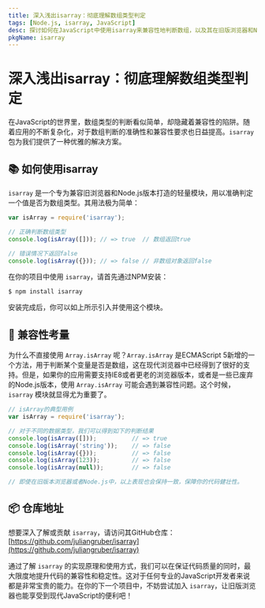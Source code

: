 ```yaml
---
title: 深入浅出isarray：彻底理解数组类型判定
tags: [Node.js, isarray, JavaScript]
desc: 探讨如何在JavaScript中使用isarray来兼容性地判断数组，以及其在旧版浏览器和Node.js版本中的应用。
pkgName: isarray
---
```


# 深入浅出isarray：彻底理解数组类型判定

在JavaScript的世界里，数组类型的判断看似简单，却隐藏着兼容性的陷阱。随着应用的不断复杂化，对于数组判断的准确性和兼容性要求也日益提高。`isarray` 包为我们提供了一种优雅的解决方案。

## 📚 如何使用isarray

`isarray` 是一个专为兼容旧浏览器和Node.js版本打造的轻量模块，用以准确判定一个值是否为数组类型。其用法极为简单：

``` javascript
var isArray = require('isarray');

// 正确判断数组类型
console.log(isArray([])); // => true  // 数组返回true

// 错误情况下返回false
console.log(isArray({})); // => false // 非数组对象返回false
```

在你的项目中使用 `isarray`，请首先通过NPM安装：

``` shell
$ npm install isarray
```

安装完成后，你可以如上所示引入并使用这个模块。

## 🔄 兼容性考量

为什么不直接使用 `Array.isArray` 呢？`Array.isArray` 是ECMAScript 5新增的一个方法，用于判断某个变量是否是数组，这在现代浏览器中已经得到了很好的支持。但是，如果你的应用需要支持IE8或者更老的浏览器版本，或者是一些已废弃的Node.js版本，使用 `Array.isArray` 可能会遇到兼容性问题。这个时候，`isarray` 模块就显得尤为重要了。

``` javascript
// isArray的典型用例
var isArray = require('isarray');

// 对于不同的数据类型，我们可以得到如下的判断结果
console.log(isArray([]));          // => true
console.log(isArray('string'));    // => false
console.log(isArray({}));          // => false
console.log(isArray(123));         // => false
console.log(isArray(null));        // => false

// 即使在旧版本浏览器或者Node.js中，以上表现也会保持一致，保障你的代码健壮性。
```

## 📦 仓库地址

想要深入了解或贡献 `isarray`，请访问其GitHub仓库：
[https://github.com/juliangruber/isarray](https://github.com/juliangruber/isarray)

通过了解 `isarray` 的实现原理和使用方式，我们可以在保证代码质量的同时，最大限度地提升代码的兼容性和稳定性。这对于任何专业的JavaScript开发者来说都是非常宝贵的能力。在你的下一个项目中，不妨尝试加入 `isarray`，让旧版浏览器也能享受到现代JavaScript的便利吧！